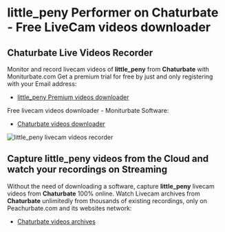 # little_peny Performer on Chaturbate - Free LiveCam videos downloader

## Chaturbate Live Videos Recorder

Monitor and record livecam videos of **little_peny** from **Chaturbate** with Moniturbate.com
Get a premium trial for free by just and only registering with your Email address:
* [little_peny Premium videos downloader](https://moniturbate.com/request-demo-licence-key.html)

Free livecam videos downloader - Moniturbate Software:
* [Chaturbate videos downloader](https://moniturbate.com/moniturbate-download-software.html)

![little_peny livecam videos recorder](https://peachurnet.com/templates/moniturbate-software.png)


## Capture little_peny videos from the Cloud and watch your recordings on Streaming

Without the need of downloading a software, capture **little_peny** livecam videos from **Chaturbate** 100% online.
Watch Livecam archives from **Chaturbate** unlimitedly from thousands of existing recordings, only on Peachurbate.com and its websites network:
* [Chaturbate videos archives](https://peachurnet.com/)